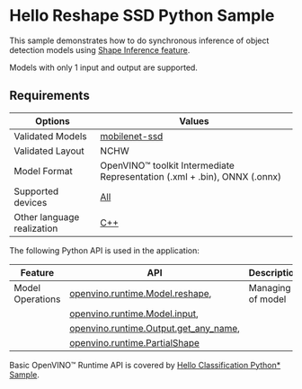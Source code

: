 # Hello Reshape SSD Python Sample

This sample demonstrates how to do synchronous inference of object detection models using [Shape Inference feature](..\..\..\docs\articles_en\openvino_workflow\openvino_intro\ShapeInference.md).  

Models with only 1 input and output are supported.

## Requirements

| Options                     | Values                                                                                            |
| ----------------------------| --------------------------------------------------------------------------------------------------|
| Validated Models            | [mobilenet-ssd](https://docs.openvino.ai/2023.2/omz_models_model_mobilenet_ssd.html)                     |
| Validated Layout            | NCHW                                                                      |
| Model Format                | OpenVINO™ toolkit Intermediate Representation (.xml + .bin), ONNX (.onnx) |
| Supported devices           | [All](..\..\..\docs\articles_en\about_openvino\compatibility_and_support\Supported_Devices.md)      |
| Other language realization  | [C++](..\..\..\docs\articles_en\learn_openvino\openvino_samples\cpp_sample_hello_reshape_ssd.md)   |

The following Python API is used in the application:

| Feature          | API                                                                                                                                                                        | Description          |
| -----------------| ---------------------------------------------------------------------------------------------------------------------------------------------------------------------------|----------------------|
| Model Operations | [openvino.runtime.Model.reshape](https://docs.openvino.ai/2023.2/api/ie_python_api/_autosummary/openvino.runtime.Model.html#openvino.runtime.Model.reshape),               | Managing of model    |
|                  | [openvino.runtime.Model.input](https://docs.openvino.ai/2023.2/api/ie_python_api/_autosummary/openvino.runtime.Model.html#openvino.runtime.Model.input),                   |                      |
|                  | [openvino.runtime.Output.get_any_name](https://docs.openvino.ai/2023.2/api/ie_python_api/_autosummary/openvino.runtime.Output.html#openvino.runtime.Output.get_any_name),  |                      |
|                  | [openvino.runtime.PartialShape](https://docs.openvino.ai/2023.2/api/ie_python_api/_autosummary/openvino.runtime.PartialShape.html)                                         |                      |

Basic OpenVINO™ Runtime API is covered by [Hello Classification Python* Sample](..\..\..\docs\articles_en\learn_openvino\openvino_samples\python_sample_hello_classification.md).
